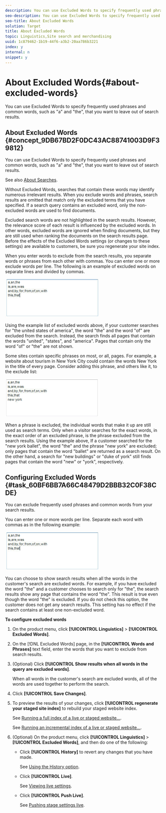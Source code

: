 ```yaml
---
description: You can use Excluded Words to specify frequently used phrases and common words, such as "a" and "the", that you want to leave out of search results.
seo-description: You can use Excluded Words to specify frequently used phrases and common words, such as "a" and "the", that you want to leave out of search results.
seo-title: About Excluded Words
solution: Target
title: About Excluded Words
topic: Linguistics,Site search and merchandising
uuid: 1c879462-1b19-44f6-a3b2-20aa786b3221
index: y
internal: n
snippet: y
---
```


# About Excluded Words{#about-excluded-words}

You can use Excluded Words to specify frequently used phrases and common words, such as "a" and "the", that you want to leave out of search results.

## About Excluded Words {#concept_9DB67BD2F0DC43AC88741003D9F39812}

You can use Excluded Words to specify frequently used phrases and common words, such as "a" and "the", that you want to leave out of search results. 

See also [About Searches](../c-about-settings-menu/c-about-searching-menu.md#concept_207105CF26B1448F8A3D223787C56AB8).

Without Excluded Words, searches that contain these words may identify numerous irrelevant results. When you exclude words and phrases, search results are omitted that match only the excluded terms that you have specified. If a search query contains an excluded word, only the non-excluded words are used to find documents.

Excluded search words are not highlighted in the search results. However, the relevance score of each result is influenced by the excluded words. In other words, excluded words are ignored when finding documents, but they are still used when ranking the documents on the search results page. Before the effects of the Excluded Words settings (or changes to these settings) are available to customers, be sure you regenerate your site index.

When you enter words to exclude from the search results, you separate words or phrases from each other with commas. You can enter one or more exclude words per line. The following is an example of excluded words on separate lines and divided by commas.

![](assets/excluded_words_1.jpg)

Using the example list of excluded words above, if your customer searches for "the united states of america", the word "the" and the word "of" are excluded from the search. Instead, the search finds all pages that contain the words "united", "states", and "america". Pages that contain only the word "of" or "the" are not shown.

Some sites contain specific phrases on most, or all, pages. For example, a website about tourism in New York City could contain the words New York in the title of every page. Consider adding this phrase, and others like it, to the exclude list:

![](assets/excluded_words_2.jpg)

When a phrase is excluded, the individual words that make it up are still used as search terms. Only when a visitor searches for the exact words, in the exact order of an excluded phrase, is the phrase excluded from the search results. Using the example above, If a customer searched for the "new york ballet", the word "the" and the phrase "new york" are excluded; only pages that contain the word "ballet" are returned as a search result. On the other hand, a search for "new buildings" or "duke of york" still finds pages that contain the word "new" or "york", respectively. 

## Configuring Excluded Words {#task_60BF6BB7A66C48479D2BBB32C0F38CDE}

You can exclude frequently used phrases and common words from your search results.

<!-- 

t_configuring_excluded_words.xml

 -->

You can enter one or more words per line. Separate each word with commas as in the following example:

![](assets/excluded_words_1.jpg)

You can choose to show search results when all the words in the customer's search are excluded words. For example, if you have excluded the word "the" and a customer chooses to search only for "the", the search results show any page that contains the word "the". This result is true even though the word "the" is excluded. If you do not check this option, the customer does not get any search results. This setting has no effect if the search contains at least one non-excluded word.

**To configure excluded words** 

1. On the product menu, click **[!UICONTROL Linguistics]** > **[!UICONTROL Excluded Words]**.
1. On the [!DNL Excluded Words] page, in the **[!UICONTROL Words and Phrases]** text field, enter the words that you want to exclude from search results.
1. (Optional) Click **[!UICONTROL Show results when all words in the query are excluded words]**.

   When all words in the customer's search are excluded words, all of the words are used together to perform the search. 
1. Click **[!UICONTROL Save Changes]**.
1. To preview the results of your changes, click **[!UICONTROL regenerate your staged site index]** to rebuild your staged website index.

   See [Running a full index of a live or staged website...](../c-about-index-menu/c-about-full-index.md#task_F7FE04D8A1654A7787FCCA31B45EB42D).

   See [Running an incremental index of a live or staged website...](../c-about-index-menu/c-about-incremental-index.md#task_9BFB6157F3884B2FAECB7E0E9CA318CB). 
1. (Optional) On the product menu, click **[!UICONTROL Linguistics]** > **[!UICONTROL Excluded Words]**, and then do one of the following:

    * Click **[!UICONTROL History]** to revert any changes that you have made.

      See [Using the History option](../t-using-the-history-option.md#task_70DD3F87A67242BBBD2CB27156F43002). 
    
    * Click **[!UICONTROL Live]**.

      See [Viewing live settings](../c-about-staging.md#task_401A0EBDB5DB4D4CA933CBA7BECDC10F). 
    
    * Click **[!UICONTROL Push Live]**.

      See [Pushing stage settings live](../c-about-staging.md#task_44306783B4C0408AAA58B471DAF2D9A4).

